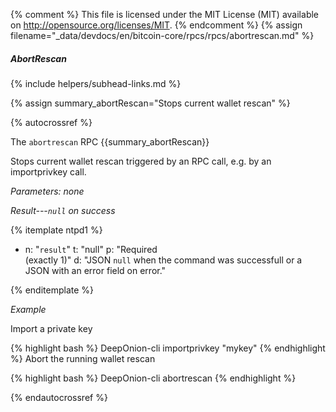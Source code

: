 {% comment %}
This file is licensed under the MIT License (MIT) available on
http://opensource.org/licenses/MIT.
{% endcomment %}
{% assign filename="_data/devdocs/en/bitcoin-core/rpcs/rpcs/abortrescan.md" %}

##### AbortRescan
{% include helpers/subhead-links.md %}

{% assign summary_abortRescan="Stops current wallet rescan" %}

{% autocrossref %}

The `abortrescan` RPC {{summary_abortRescan}}

Stops current wallet rescan triggered by an RPC call, e.g. by an importprivkey call.

*Parameters: none*

*Result---`null` on success*

{% itemplate ntpd1 %}
- n: "`result`"
  t: "null"
  p: "Required<br>(exactly 1)"
  d: "JSON `null` when the command was successfull or a JSON with an error field on error."

{% enditemplate %}

*Example*

Import a private key

{% highlight bash %}
DeepOnion-cli importprivkey "mykey"
{% endhighlight %}
Abort the running wallet rescan

{% highlight bash %}
DeepOnion-cli abortrescan
{% endhighlight %}

{% endautocrossref %}
